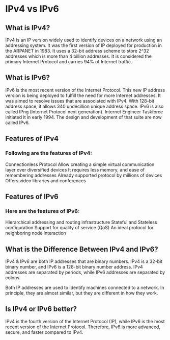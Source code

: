 # IPv4 vs IPv6
## What is IPv4?
IPv4 is an IP version widely used to identify devices on a network using an addressing system. 
It was the first version of IP deployed for production in the ARPANET in 1983. 
It uses a 32-bit address scheme to store 2^32 addresses which is more than 4 billion addresses. 
It is considered the primary Internet Protocol and carries 94% of Internet traffic.

## What is IPv6?
IPv6 is the most recent version of the Internet Protocol. 
This new IP address version is being deployed to fulfill the need for more Internet addresses. 
It was aimed to resolve issues that are associated with IPv4. With 128-bit address space, it allows 340 undecillion unique address space. 
IPv6 is also called IPng (Internet Protocol next generation).
Internet Engineer Taskforce initiated it in early 1994. The design and development of that suite are now called IPv6.

## Features of IPv4
### Following are the features of IPv4:

Connectionless Protocol
Allow creating a simple virtual communication layer over diversified devices
It requires less memory, and ease of remembering addresses
Already supported protocol by millions of devices
Offers video libraries and conferences

## Features of IPv6
### Here are the features of IPv6:

Hierarchical addressing and routing infrastructure
Stateful and Stateless configuration
Support for quality of service (QoS)
An ideal protocol for neighboring node interaction

## What is the Difference Between IPv4 and IPv6?
IPv4 & IPv6 are both IP addresses that are binary numbers. 
IPv4 is a 32-bit binary number, and IPv6 is a 128-bit binary number address. 
IPv4 addresses are separated by periods, while IPv6 addresses are separated by colons.

Both IP addresses are used to identify machines connected to a network. In principle, they are almost similar, but they are different in how they work.

## Is IPv4 or IPv6 better?
IPv4 is the fourth version of the Internet Protocol (IP), while IPv6 is the most recent version of the Internet Protocol. 
Therefore, IPv6 is more advanced, secure, and faster compared to IPv4.
